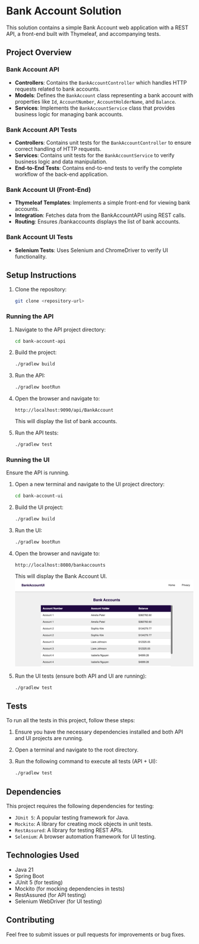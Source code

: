 # Bank Account Solution

This solution contains a simple Bank Account web application with a REST API, a front-end built with Thymeleaf, and accompanying tests.

## Project Overview

### Bank Account API
- **Controllers**: Contains the `BankAccountController` which handles HTTP requests related to bank accounts.
- **Models**: Defines the `BankAccount` class representing a bank account with properties like `Id`, `AccountNumber`, `AccountHolderName`, and `Balance`.
- **Services**: Implements the `BankAccountService` class that provides business logic for managing bank accounts.

### Bank Account API Tests
- **Controllers**: Contains unit tests for the `BankAccountController` to ensure correct handling of HTTP requests.
- **Services**: Contains unit tests for the `BankAccountService` to verify business logic and data manipulation.
- **End-to-End Tests**: Contains end-to-end tests to verify the complete workflow of the back-end application.

### Bank Account UI (Front-End)
- **Thymeleaf Templates**: Implements a simple front-end for viewing bank accounts.
- **Integration**: Fetches data from the BankAccountAPI using REST calls.
- **Routing**: Ensures /bankaccounts displays the list of bank accounts.

### Bank Account UI Tests
- **Selenium Tests**: Uses Selenium and ChromeDriver to verify UI functionality.

## Setup Instructions

1. Clone the repository:
   ```sh
   git clone <repository-url>
   ```

### Running the API

1. Navigate to the API project directory:
   ```sh
   cd bank-account-api
   ```

2. Build the project:
   ```sh
   ./gradlew build
   ```

3. Run the API:
   ```sh
   ./gradlew bootRun
   ```

4. Open the browser and navigate to:
   ```
   http://localhost:9090/api/BankAccount
   ```
   This will display the list of bank accounts.

5. Run the API tests:
   ```sh
   ./gradlew test
   ```

### Running the UI
Ensure the API is running.

1. Open a new terminal and navigate to the UI project directory:
   ```sh
   cd bank-account-ui

2. Build the UI project:
   ```sh
   ./gradlew build
   ```

3. Run the UI:
   ```sh
   ./gradlew bootRun
   ```

4. Open the browser and navigate to:
   ```
   http://localhost:8080/bankaccounts
   ```
   This will display the Bank Account UI.
   ![Bank Account UI](images/bank-account-ui.png)

5. Run the UI tests (ensure both API and UI are running):
   ```sh
   ./gradlew test
   ```

## Tests

To run all the tests in this project, follow these steps:

1. Ensure you have the necessary dependencies installed and both API and UI projects are running.
2. Open a terminal and navigate to the root directory.
3. Run the following command to execute all tests (API + UI):

   ```sh
   ./gradlew test
   ```

## Dependencies

This project requires the following dependencies for testing:

- `JUnit 5`: A popular testing framework for Java.
- `Mockito`: A library for creating mock objects in unit tests.
- `RestAssured`: A library for testing REST APIs.
- `Selenium`: A browser automation framework for UI testing.

## Technologies Used
- Java 21
- Spring Boot
- JUnit 5 (for testing)
- Mockito (for mocking dependencies in tests)
- RestAssured (for API testing)
- Selenium WebDriver (for UI testing)

## Contributing
Feel free to submit issues or pull requests for improvements or bug fixes.
